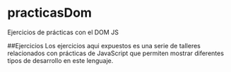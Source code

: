 # practicasDom
Ejercicios de prácticas con el DOM JS

##Ejercicios
Los ejercicios aqui expuestos es una serie de talleres relacionados con prácticas de JavaScript que permiten mostrar diferentes tipos de desarrollo en este lenguaje.